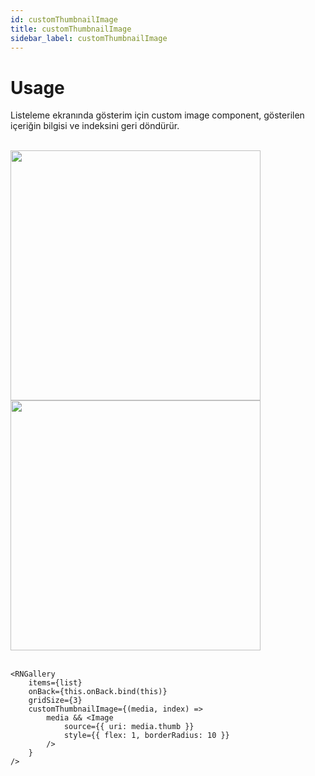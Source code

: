 ```yaml
---
id: customThumbnailImage
title: customThumbnailImage
sidebar_label: customThumbnailImage
---
```


# Usage
Listeleme ekranında gösterim için custom image component, gösterilen içeriğin bilgisi ve indeksini geri döndürür.

<br/>

<div class="img-container">
	<img src="../img/ios_customThumbnailImage.png" height="400"> <img src="../img/android_customThumbnailImage.png" height="400">
</div>

<br/>

```
<RNGallery
	items={list}
	onBack={this.onBack.bind(this)}
	gridSize={3}
	customThumbnailImage={(media, index) =>
		media && <Image
			source={{ uri: media.thumb }}
			style={{ flex: 1, borderRadius: 10 }}
		/>
	}
/>

```
